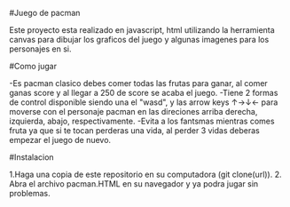 #Juego de pacman 

Este proyecto esta realizado en javascript, html utilizando la herramienta canvas para dibujar los graficos del juego y algunas imagenes para los personajes en si.

#Como jugar

-Es pacman clasico debes comer todas las frutas para ganar, al comer ganas score y al llegar a 250 de score se acaba el juego.
-Tiene 2 formas de control disponible siendo una el "wasd", y las arrow keys ↑→↓← para moverse con el personaje pacman en las direciones arriba derecha, izquierda,
abajo, respectivamente.
-Evita a los fantsmas mientras comes fruta ya que si te tocan perderas una vida, al perder 3 vidas deberas empezar el juego de nuevo.

#Instalacion

1.Haga una copia de este repositorio en su computadora (git clone(url)).
2. Abra el archivo pacman.HTML en su navegador y ya podra jugar sin problemas.
